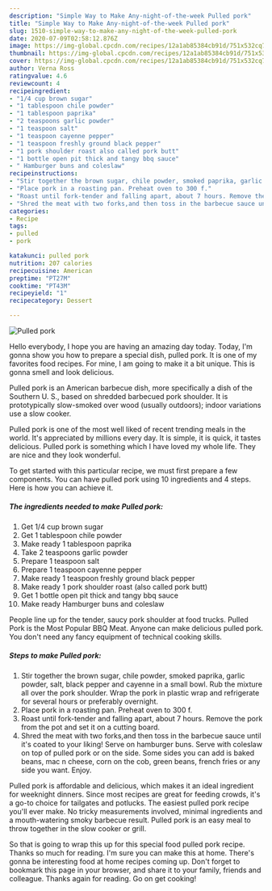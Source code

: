 ```yaml
---
description: "Simple Way to Make Any-night-of-the-week Pulled pork"
title: "Simple Way to Make Any-night-of-the-week Pulled pork"
slug: 1510-simple-way-to-make-any-night-of-the-week-pulled-pork
date: 2020-07-09T02:58:12.876Z
image: https://img-global.cpcdn.com/recipes/12a1ab85384cb91d/751x532cq70/pulled-pork-recipe-main-photo.jpg
thumbnail: https://img-global.cpcdn.com/recipes/12a1ab85384cb91d/751x532cq70/pulled-pork-recipe-main-photo.jpg
cover: https://img-global.cpcdn.com/recipes/12a1ab85384cb91d/751x532cq70/pulled-pork-recipe-main-photo.jpg
author: Verna Ross
ratingvalue: 4.6
reviewcount: 4
recipeingredient:
- "1/4 cup brown sugar"
- "1 tablespoon chile powder"
- "1 tablespoon paprika"
- "2 teaspoons garlic powder"
- "1 teaspoon salt"
- "1 teaspoon cayenne pepper"
- "1 teaspoon freshly ground black pepper"
- "1 pork shoulder roast also called pork butt"
- "1 bottle open pit thick and tangy bbq sauce"
- " Hamburger buns and coleslaw"
recipeinstructions:
- "Stir together the brown sugar, chile powder, smoked paprika, garlic powder, salt, black pepper and cayenne in a small bowl. Rub the mixture all over the pork shoulder. Wrap the pork in plastic wrap and refrigerate for several hours or preferably overnight."
- "Place pork in a roasting pan. Preheat oven to 300 f."
- "Roast until fork-tender and falling apart, about 7 hours. Remove the pork from the pot and set it on a cutting board."
- "Shred the meat with two forks,and then toss in the barbecue sauce until it&#39;s coated to your liking! Serve on hamburger buns. Serve with coleslaw on top of pulled pork or on the side. Some sides you can add is baked beans, mac n cheese, corn on the cob, green beans, french fries or any side you want. Enjoy."
categories:
- Recipe
tags:
- pulled
- pork

katakunci: pulled pork 
nutrition: 207 calories
recipecuisine: American
preptime: "PT27M"
cooktime: "PT43M"
recipeyield: "1"
recipecategory: Dessert

---
```



![Pulled pork](https://img-global.cpcdn.com/recipes/12a1ab85384cb91d/751x532cq70/pulled-pork-recipe-main-photo.jpg)

Hello everybody, I hope you are having an amazing day today. Today, I'm gonna show you how to prepare a special dish, pulled pork. It is one of my favorites food recipes. For mine, I am going to make it a bit unique. This is gonna smell and look delicious.

Pulled pork is an American barbecue dish, more specifically a dish of the Southern U. S., based on shredded barbecued pork shoulder. It is prototypically slow-smoked over wood (usually outdoors); indoor variations use a slow cooker.

Pulled pork is one of the most well liked of recent trending meals in the world. It's appreciated by millions every day. It is simple, it is quick, it tastes delicious. Pulled pork is something which I have loved my whole life. They are nice and they look wonderful.


To get started with this particular recipe, we must first prepare a few components. You can have pulled pork using 10 ingredients and 4 steps. Here is how you can achieve it.

<!--inarticleads1-->

##### The ingredients needed to make Pulled pork:

1. Get 1/4 cup brown sugar
1. Get 1 tablespoon chile powder
1. Make ready 1 tablespoon paprika
1. Take 2 teaspoons garlic powder
1. Prepare 1 teaspoon salt
1. Prepare 1 teaspoon cayenne pepper
1. Make ready 1 teaspoon freshly ground black pepper
1. Make ready 1 pork shoulder roast (also called pork butt)
1. Get 1 bottle open pit thick and tangy bbq sauce
1. Make ready  Hamburger buns and coleslaw


People line up for the tender, saucy pork shoulder at food trucks. Pulled Pork is the Most Popular BBQ Meat. Anyone can make delicious pulled pork. You don&#39;t need any fancy equipment of technical cooking skills. 

<!--inarticleads2-->

##### Steps to make Pulled pork:

1. Stir together the brown sugar, chile powder, smoked paprika, garlic powder, salt, black pepper and cayenne in a small bowl. Rub the mixture all over the pork shoulder. Wrap the pork in plastic wrap and refrigerate for several hours or preferably overnight.
1. Place pork in a roasting pan. Preheat oven to 300 f.
1. Roast until fork-tender and falling apart, about 7 hours. Remove the pork from the pot and set it on a cutting board.
1. Shred the meat with two forks,and then toss in the barbecue sauce until it&#39;s coated to your liking! Serve on hamburger buns. Serve with coleslaw on top of pulled pork or on the side. Some sides you can add is baked beans, mac n cheese, corn on the cob, green beans, french fries or any side you want. Enjoy.


Pulled pork is affordable and delicious, which makes it an ideal ingredient for weeknight dinners. Since most recipes are great for feeding crowds, it&#39;s a go-to choice for tailgates and potlucks. The easiest pulled pork recipe you&#39;ll ever make. No tricky measurements involved, minimal ingredients and a mouth-watering smoky barbecue result. Pulled pork is an easy meal to throw together in the slow cooker or grill. 

So that is going to wrap this up for this special food pulled pork recipe. Thanks so much for reading. I'm sure you can make this at home. There's gonna be interesting food at home recipes coming up. Don't forget to bookmark this page in your browser, and share it to your family, friends and colleague. Thanks again for reading. Go on get cooking!
